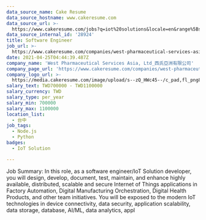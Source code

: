 ```yaml
---
data_source_name: Cake Resume
data_source_hostname: www.cakeresume.com
data_source_url: >-
  https://www.cakeresume.com/jobs?q=iot%20solutions&locale=en&range%5Bsalary_range%5D%5Bmin%5D=1000000
data_source_internal_id: '28924'
title: Software Engineer
job_url: >-
  https://www.cakeresume.com/companies/west-pharmaceutical-services-asia-ltd_/jobs/software-engineer-e46fd3
date: 2021-04-25T04:44:39.487Z
company_name: 'West Pharmaceutical Services Asia, Ltd_西氏亞洲有限公司'
company_page_url: 'https://www.cakeresume.com/companies/west-pharmaceutical-services-asia-ltd_'
company_logo_url: >-
  https://media.cakeresume.com/image/upload/s--zQ_HWc45--/c_pad,fl_png8,h_200,w_200/v1619171261/gkbfvipbcvnawaeh2biw.png
salary_text: TWD700000 - TWD1100000
salary_currency: TWD
salary_type: per_year
salary_min: 700000
salary_max: 1100000
location_list:
  - 台中
job_tags:
  - Node.js
  - Python
badges:
  - IoT Solution

---
```


Job Summary: In this role, as a software engineer/IoT Solution developer, you will design, develop, document, test, maintain, and enhance highly available, distributed, scalable and secure Internet of Things applications in Factory Automation, Digital Manufacturing Orchestration, Digital Health Products, and other team initiatives. You will be exposed to the modern IoT technologies in device connectivity, data security, application scalability, data storage, database, AI/ML, data analytics, appl